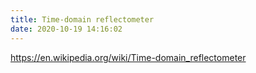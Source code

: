 ```yaml
---
title: Time-domain reflectometer
date: 2020-10-19 14:16:02
---
```


https://en.wikipedia.org/wiki/Time-domain_reflectometer
